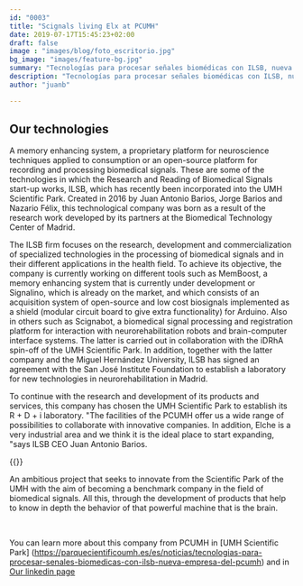 ```yaml
---
id: "0003"
title: "Scignals living Elx at PCUMH"
date: 2019-07-17T15:45:23+02:00
draft: false
image : "images/blog/foto_escritorio.jpg"
bg_image: "images/feature-bg.jpg"
summary: "Tecnologías para procesar señales biomédicas con ILSB, nueva empresa del PCUMH"
description: "Tecnologías para procesar señales biomédicas con ILSB, nueva empresa del PCUMH"
author: "juanb"

---
```




## Our technologies


A memory enhancing system, a proprietary platform for neuroscience techniques applied to consumption or an open-source platform for recording and processing biomedical signals. These are some of the technologies in which the Research and Reading of Biomedical Signals start-up works, ILSB, which has recently been incorporated into the UMH Scientific Park. Created in 2016 by Juan Antonio Barios, Jorge Barios and Nazario Félix, this technological company was born as a result of the research work developed by its partners at the Biomedical Technology Center of Madrid.


The ILSB firm focuses on the research, development and commercialization of specialized technologies in the processing of biomedical signals and in their different applications in the health field. To achieve its objective, the company is currently working on different tools such as MemBoost, a memory enhancing system that is currently under development or Signalino, which is already on the market, and which consists of an acquisition system of open-source and low cost biosignals implemented as a shield (modular circuit board to give extra functionality) for Arduino. Also in others such as Scignabot, a biomedical signal processing and registration platform for interaction with neurorehabilitation robots and brain-computer interface systems. The latter is carried out in collaboration with the iDRhA spin-off of the UMH Scientific Park. In addition, together with the latter company and the Miguel Hernández University, ILSB has signed an agreement with the San José Institute Foundation to establish a laboratory for new technologies in neurorehabilitation in Madrid.


To continue with the research and development of its products and services, this company has chosen the UMH Scientific Park to establish its R + D + i laboratory. "The facilities of the PCUMH offer us a wide range of possibilities to collaborate with innovative companies. In addition, Elche is a very industrial area and we think it is the ideal place to start expanding, "says ILSB CEO Juan Antonio Barios.

{{<youtube r6oo7k2ro-I>}}


An ambitious project that seeks to innovate from the Scientific Park of the UMH with the aim of becoming a benchmark company in the field of biomedical signals. All this, through the development of products that help to know in depth the behavior of that powerful machine that is the brain.

 

You can learn more about this company from PCUMH in [UMH Scientific Park] (https://parquecientificoumh.es/es/noticias/tecnologias-para-procesar-senales-biomedicas-con-ilsb-nueva-empresa-del-pcumh) and in [Our linkedin page](https://es.linkedin.com/company/scignals)








